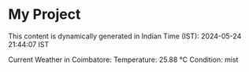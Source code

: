# My Project

This content is dynamically generated in Indian Time (IST): 2024-05-24 21:44:07 IST


Current Weather in Coimbatore:
Temperature: 25.88 °C
Condition: mist
